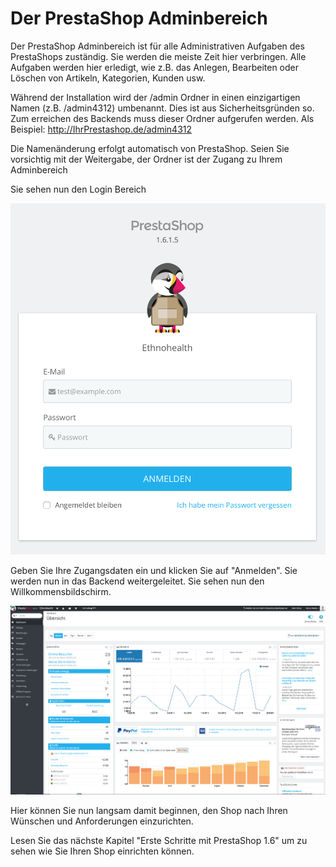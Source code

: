 # Der PrestaShop Adminbereich

Der PrestaShop Adminbereich ist für alle Administrativen Aufgaben des PrestaShops zuständig. Sie werden die meiste Zeit hier verbringen. Alle Aufgaben werden hier erledigt, wie z.B. das Anlegen, Bearbeiten oder Löschen von Artikeln, Kategorien, Kunden usw.&#x20;

Während der Installation wird der /admin Ordner in einen einzigartigen Namen (z.B. /admin4312) umbenannt. Dies ist aus Sicherheitsgründen so. Zum erreichen des Backends muss dieser Ordner aufgerufen werden. Als Beispiel: http://IhrPrestashop.de/admin4312

Die Namenänderung erfolgt automatisch von PrestaShop. Seien Sie vorsichtig mit der Weitergabe, der Ordner ist der Zugang zu Ihrem Adminbereich

Sie sehen nun den Login Bereich

![](../../.gitbook/assets/51184382.png)

Geben Sie Ihre Zugangsdaten ein und klicken Sie auf "Anmelden". Sie werden nun in das Backend weitergeleitet. Sie sehen nun den Willkommensbildschirm.&#x20;

![](../../.gitbook/assets/51184384.png)

Hier können Sie nun langsam damit beginnen, den Shop nach Ihren Wünschen und Anforderungen einzurichten.&#x20;

Lesen Sie das nächste Kapitel "Erste Schritte mit PrestaShop 1.6" um zu sehen wie Sie Ihren Shop einrichten können.&#x20;
